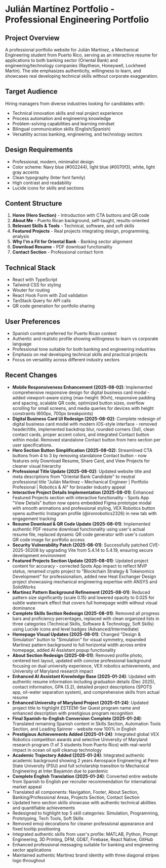 # Julián Martínez Portfolio - Professional Engineering Portfolio

## Project Overview
A professional portfolio website for Julián Martínez, a Mechanical Engineering student from Puerto Rico, serving as an interactive resume for applications to both banking sector (Oriental Bank) and engineering/technology companies (Raytheon, Honeywell, Lockheed Martin). The site emphasizes authenticity, willingness to learn, and showcases real developing technical skills without corporate exaggeration.

## Target Audience
Hiring managers from diverse industries looking for candidates with:
- Technical innovation skills and real project experience
- Process automation and engineering knowledge
- Problem-solving capabilities and learning mindset
- Bilingual communication skills (English/Spanish)
- Versatility across banking, engineering, and technology sectors

## Design Requirements
- Professional, modern, minimalist design
- Color scheme: Navy blue (#002244), light blue (#0070f3), white, light gray accents
- Clean typography (Inter font family)
- High contrast and readability
- Lucide icons for skills and sections

## Content Structure
1. **Home (Hero Section)** - Introduction with CTA buttons and QR code
2. **About Me** - Puerto Rican background, self-taught, results-oriented
3. **Relevant Skills & Tools** - Technical, software, and soft skills
4. **Featured Projects** - Real projects integrating design, programming, analysis
5. **Why I'm a Fit for Oriental Bank** - Banking sector alignment
6. **Download Resume** - PDF download functionality
7. **Contact Section** - Professional contact form

## Technical Stack
- React with TypeScript
- Tailwind CSS for styling
- Wouter for routing
- React Hook Form with Zod validation
- TanStack Query for API calls
- QR code generation for portfolio sharing

## User Preferences
- Spanish content preferred for Puerto Rican context
- Authentic and realistic profile showing willingness to learn vs corporate language
- Professional tone suitable for both banking and engineering industries
- Emphasis on real developing technical skills and practical projects
- Focus on versatility across different industry sectors

## Recent Changes
- **Mobile Responsiveness Enhancement (2025-08-02)**: Implemented comprehensive responsive design for digital business card modal - added viewport-aware sizing (max-height: 90vh), responsive padding and spacing, scalable QR code, optimized button sizes, overflow scrolling for small screens, and media queries for devices with height constraints (600px, 700px breakpoints)
- **Digital Business Card UI Redesign (2025-08-02)**: Complete redesign of digital business card modal with modern iOS-style interface - removed header/title, implemented backdrop blur, rounded corners (3xl), clean contact cards, proper accent colors, and integrated Contact button within modal. Removed standalone Contact button from hero section per user specifications.
- **Hero Section Button Simplification (2025-08-02)**: Streamlined CTA buttons from 4 to 3 by removing standalone Contact button - now features only Download Resume, Share Card, and View Projects for cleaner visual hierarchy
- **Professional Title Update (2025-08-02)**: Updated website title and meta descriptions from "Oriental Bank Candidate" to neutral professional title "Julián Martínez – Mechanical Engineer | Portfolio Profesional | Robotics & AI" for broader industry appeal
- **Interactive Project Details Implementation (2025-08-01)**: Enhanced Featured Projects section with interactive functionality - Spots App "View Details" button now opens embedded Figma prototype modal with smooth animations and professional styling, VEX Robotics button opens authentic Instagram profile (@ironrobotics2326) in new tab with engagement tracking
- **Resume Download & QR Code Update (2025-08-01)**: Implemented authentic PDF resume download functionality using user's actual resume file, replaced dynamic QR code generator with user's custom QR code image for portfolio access
- **Security Vulnerability Patch (2025-08-01)**: Successfully patched CVE-2025-30208 by upgrading Vite from 5.4.14 to 5.4.19, ensuring secure development environment
- **Featured Projects Section Update (2025-08-01)**: Updated project content for accuracy - corrected Spots App impact to reflect MVP status, renamed crypto project to "Blockchain Strategy & Tokenomics Development" for professionalism, added new Heat Exchanger Design project showcasing mechanical engineering expertise with ANSYS and SolidWorks
- **Martinez Pattern Background Refinement (2025-08-01)**: Reduced pattern size significantly (scale 0.15) and lowered opacity to 0.025 for subtle watermark effect that covers full homepage width without visual dominance
- **Complete Skills Section Redesign (2025-08-01)**: Removed all progress bars and proficiency percentages, replaced with clean organized lists in three categories (Technical Skills, Software & Technology, Soft Skills) using Lucide icons and level badges (Advanced/Intermediate)
- **Homepage Visual Updates (2025-08-01)**: Changed "Design & Simulation" button to "Simulation" for visual symmetry, expanded Martinez pattern background to full horizontal width across entire homepage, added AI Assistant popup functionality
- **About Section Redesign (2025-08-01)**: Removed profile photo, centered text layout, updated with concise professional background focusing on dual university experience, VEX robotics achievements, and University of Maryland research impact
- **Enhanced AI Assistant Knowledge Base (2025-01-24)**: Updated with authentic resume information including graduation details (Dec 2025), contact information, GPA (3.2), detailed project descriptions (SPOTS app, oil-water separation system), and comprehensive skills from actual resume
- **Enhanced University of Maryland Project (2025-01-24)**: Updated project title to highlight ESTEEM-Ser Quest program name and enhanced description with prestigious program recognition
- **Final Spanish-to-English Conversion Complete (2025-01-24)**: Translated remaining Spanish content in Skills Section, Automation Tools Section, and Loading Spinner - website now 100% in English
- **Prestigious Achievements Added (2025-01-24)**: Integrated global VEX Robotics competition awards and selective University of Maryland research program (1 of 3 students from Puerto Rico) with real-world impact in ocean oil spill cleanup technology
- **Academic Trajectory Added (2025-01-24)**: Integrated authentic academic background showing 2 years Aerospace Engineering at Penn State University (PSU) and full scholarship transition to Mechanical Engineering at Inter Bayamón due to pandemic
- **Complete English Translation (2025-01-24)**: Converted entire website from Spanish to English per recruiter recommendation for international market appeal
- Translated all components: Navigation, Footer, About Section, Banking/Professional Areas, Projects Section, Contact Section
- Updated hero section skills showcase with authentic technical abilities and quantifiable achievements
- Redesigned to highlight top 5 skill categories: Simulation, Programming, Prototyping, Tech Tools, Soft Skills
- Removed emoji decorations for cleaner professional appearance and fixed tooltip positioning
- Integrated authentic skills from user's profile: MATLAB, Python, Prompt Engineering, 3D Printing, DFM, GD&T, Firebase, React Native, GitHub
- Enhanced professional messaging suitable for banking and engineering sector applications
- Maintained authentic Martinez brand identity with three diagonal stripes logo throughout